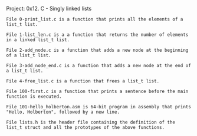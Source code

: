 Project: 0x12. C - Singly linked lists

	File 0-print_list.c is a function that prints all the elements of a list_t list.

	File 1-list_len.c is a a function that returns the number of elements in a linked list_t list.
	
	File 2-add_node.c is a function that adds a new node at the beginning of a list_t list.

	File 3-add_node_end.c is a function that adds a new node at the end of a list_t list.

	File 4-free_list.c is a function that frees a list_t list.

	File 100-first.c is a function that prints a sentence before the main function is executed.

	File 101-hello_holberton.asm is 64-bit program in assembly that prints "Hello, Holberton", followed by a new line.

	File lists.h is the header file containing the definition of the list_t struct and all the prototypes of the above functions.


